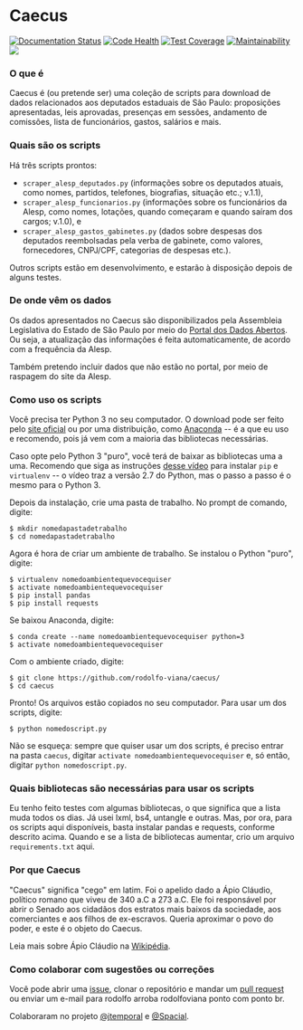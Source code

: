 # Caecus

[![Documentation Status](http://readthedocs.org/projects/caecus/badge/?version=latest)](http://caecus.readthedocs.io/en/latest/?badge=latest) [![Code Health](https://landscape.io/github/rodolfo-viana/caecus/master/landscape.svg?style=flat)](https://landscape.io/github/rodolfo-viana/caecus/master) [![Test Coverage](https://api.codeclimate.com/v1/badges/9763052d5a3c6f5c86dd/test_coverage)](https://codeclimate.com/github/rodolfo-viana/caecus/test_coverage) [![Maintainability](https://api.codeclimate.com/v1/badges/9763052d5a3c6f5c86dd/maintainability)](https://codeclimate.com/github/rodolfo-viana/caecus/maintainability) [![](https://img.shields.io/badge/made%20with-%3C3-red.svg)](https://rodolfoviana.com.br/)

### O que é
Caecus é (ou pretende ser) uma coleção de scripts para download de dados relacionados aos deputados estaduais de São Paulo: proposições apresentadas, leis aprovadas, presenças em sessões, andamento de comissões, lista de funcionários, gastos, salários e mais.

### Quais são os scripts
Há três scripts prontos: 

* `scraper_alesp_deputados.py` (informações sobre os deputados atuais, como nomes, partidos, telefones, biografias, situação etc.; v.1.1), 
* `scraper_alesp_funcionarios.py` (informações sobre os funcionários da Alesp, como nomes, lotações, quando começaram e quando saíram dos cargos; v.1.0), e 
* `scraper_alesp_gastos_gabinetes.py` (dados sobre despesas dos deputados reembolsadas pela verba de gabinete, como valores, fornecedores, CNPJ/CPF, categorias de despesas etc.). 

Outros scripts estão em desenvolvimento, e estarão à disposição depois de alguns testes.

### De onde vêm os dados
Os dados apresentados no Caecus são disponibilizados pela Assembleia Legislativa do Estado de São Paulo por meio do [Portal dos Dados Abertos](https://www.al.sp.gov.br/dados-abertos/). Ou seja, a atualização das informações é feita automaticamente, de acordo com a frequência da Alesp. 

Também pretendo incluir dados que não estão no portal, por meio de raspagem do site da Alesp.

### Como uso os scripts
Você precisa ter Python 3 no seu computador. O download pode ser feito pelo [site oficial](https://www.python.org/downloads/) ou por uma distribuição, como [Anaconda](https://www.anaconda.com/download/) -- é a que eu uso e recomendo, pois já vem com a maioria das bibliotecas necessárias. 

Caso opte pelo Python 3 "puro", você terá de baixar as bibliotecas uma a uma. Recomendo que siga as instruções [desse vídeo](https://www.youtube.com/watch?v=AnIDjAilIzM) para instalar `pip` e `virtualenv` -- o vídeo traz a versão 2.7 do Python, mas o passo a passo é o mesmo para o Python 3.

Depois da instalação, crie uma pasta de trabalho. No prompt de comando, digite:
```
$ mkdir nomedapastadetrabalho
$ cd nomedapastadetrabalho
```

Agora é hora de criar um ambiente de trabalho. Se instalou o Python "puro", digite:
```
$ virtualenv nomedoambientequevocequiser
$ activate nomedoambientequevocequiser
$ pip install pandas
$ pip install requests
```

Se baixou Anaconda, digite:
```
$ conda create --name nomedoambientequevocequiser python=3
$ activate nomedoambientequevocequiser
```

Com o ambiente criado, digite:
```
$ git clone https://github.com/rodolfo-viana/caecus/
$ cd caecus
```

Pronto! Os arquivos estão copiados no seu computador. Para usar um dos scripts, digite:
```
$ python nomedoscript.py
```

Não se esqueça: sempre que quiser usar um dos scripts, é preciso entrar na pasta `caecus`, digitar `activate nomedoambientequevocequiser` e, só então, digitar `python nomedoscript.py`.

### Quais bibliotecas são necessárias para usar os scripts
Eu tenho feito testes com algumas bibliotecas, o que significa que a lista muda todos os dias. Já usei lxml, bs4, untangle e outras. Mas, por ora, para os scripts aqui disponíveis, basta instalar pandas e requests, conforme descrito acima. Quando e se a lista de bibliotecas aumentar, crio um arquivo `requirements.txt` aqui.

### Por que Caecus
"Caecus" significa "cego" em latim. Foi o apelido dado a Ápio Cláudio, político romano que viveu de 340 a.C a 273 a.C. Ele foi responsável por abrir o Senado aos cidadãos dos estratos mais baixos da sociedade, aos comerciantes e aos filhos de ex-escravos. Queria aproximar o povo do poder, e este é o objeto do Caecus. 

Leia mais sobre Ápio Cláudio na [Wikipédia](https://pt.wikipedia.org/wiki/%C3%81pio_Cl%C3%A1udio_Cego).

### Como colaborar com sugestões ou correções
Você pode abrir uma [issue](https://github.com/rodolfo-viana/caecus/issues), clonar o repositório e mandar um [pull request](https://github.com/rodolfo-viana/caecus/pulls) ou enviar um e-mail para rodolfo arroba rodolfoviana ponto com ponto br.

Colaboraram no projeto [@jtemporal](https://github.com/jtemporal) e [@Spacial](https://github.com/Spacial). 
